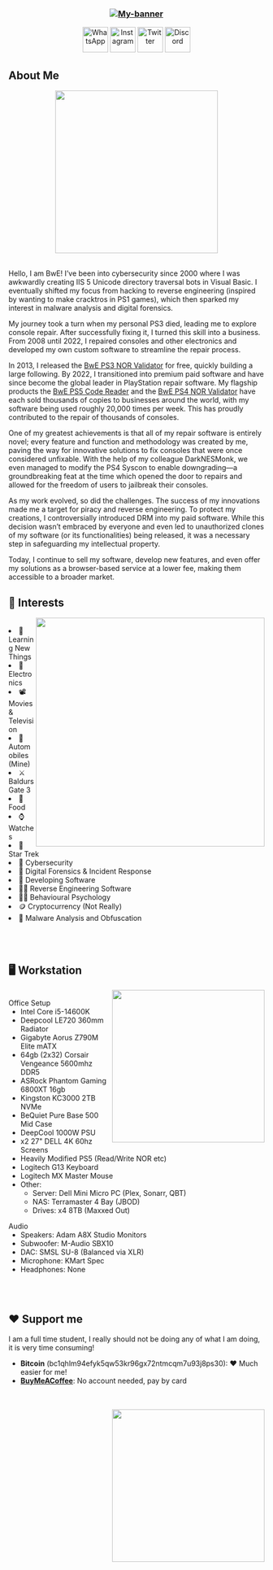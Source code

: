 <h3 align="center">
 
 [![My-banner](https://i.imgur.com/uFK8cDZ.jpeg)](https://betterwayelectronics.com.au)
</h3>

<div align="center">

<a href="https://cutt.ly/CflAJi8"><img src="https://upload.wikimedia.org/wikipedia/commons/6/6b/WhatsApp.svg" alt="WhatsApp" width="50" height="50"></a>
<a href="https://instagram.com/betterwayelectronics"><img src="https://upload.wikimedia.org/wikipedia/commons/a/a5/Instagram_icon.png" alt="Instagram" width="50" height="50"></a>
<a href="https://twitter.com/BwE_Dev"><img src="https://upload.wikimedia.org/wikipedia/commons/thumb/2/20/Coast_twitter.png/640px-Coast_twitter.png" alt="Twitter" width="50" height="50"></a>
<a href="https://discord.com/servers/console-repair-discord-754165317961383997"><img src="https://logodownload.org/wp-content/uploads/2017/11/discord-logo-1-1.png" alt="Discord" width="50" height="50"></a>

</div>

## About Me

<div align="center">

<img align="center" height="320vh" src="https://media.tenor.com/BzE05HIQSgQAAAAC/rougo-ni-sonaete-isekai-de-8-manmai-no-kinka-wo-tamemasu-mitsuha.gif">
</div>
<br>

<p>Hello, I am BwE! I’ve been into cybersecurity since 2000 where I was awkwardly creating IIS 5 Unicode directory traversal bots in Visual Basic. I eventually shifted my focus from hacking to reverse engineering (inspired by wanting to make cracktros in PS1 games), which then sparked my interest in malware analysis and digital forensics.</p>

<p>My journey took a turn when my personal PS3 died, leading me to explore console repair. After successfully fixing it, I turned this skill into a business. From 2008 until 2022, I repaired consoles and other electronics and developed my own custom software to streamline the repair process.</p>

<p>In 2013, I released the <a href="https://github.com/BetterWayElectronics/bwe-nor-validator">BwE PS3 NOR Validator</a> for free, quickly building a large following. By 2022, I transitioned into premium paid software and have since become the global leader in PlayStation repair software. My flagship products the <a href="https://github.com/BetterWayElectronics/ps5-code-reader">BwE PS5 Code Reader</a> and the <a href="https://github.com/BetterWayElectronics/ps4-nor-validator">BwE PS4 NOR Validator</a> have each sold thousands of copies to businesses around the world, with my software being used roughly 20,000 times per week. This has proudly contributed to the repair of thousands of consoles.</p>

<p>One of my greatest achievements is that all of my repair software is entirely novel; every feature and function and methodology was created by me, paving the way for innovative solutions to fix consoles that were once considered unfixable. With the help of my colleague DarkNESMonk, we even managed to modify the PS4 Syscon to enable downgrading—a groundbreaking feat at the time which opened the door to repairs and allowed for the freedom of users to jailbreak their consoles.</p>

<p>As my work evolved, so did the challenges. The success of my innovations made me a target for piracy and reverse engineering. To protect my creations, I controversially introduced DRM into my paid software. While this decision wasn’t embraced by everyone and even led to unauthorized clones of my software (or its functionalities) being released, it was a necessary step in safeguarding my intellectual property.</p>

<p>Today, I continue to sell my software, develop new features, and even offer my solutions as a browser-based service at a lower fee, making them accessible to a broader market.</p>



## 🍕 Interests

<img align="right" height="450vh" src="https://i.imgur.com/LPu42po.jpeg">
<br>
  <li> 🔭 Learning New Things
  <li> 🔌 Electronics
  <li> 📽️ Movies & Television
  <li> 🔰 Automobiles (Mine)
  <li> ⚔️ Baldurs Gate 3
  <li> 🍡 Food
  <li> ⌚ Watches
  <li> 🌠 Star Trek
  <li> 🔐 Cybersecurity
  <li> 🔎 Digital Forensics & Incident Response
  <li> 📱 Developing Software
  <li> 🏴‍☠️ Reverse Engineering Software
  <li> 👨‍🎓 Behavioural Psychology
  <li> 🪙 Cryptocurrency (Not Really)
  <li> 🧪 Malware Analysis and Obfuscation
<br><br><br><br>

## 🖥️ Workstation

<img align="right" height="300vh" src="https://i.imgur.com/7uAQAHs.jpeg">
<br>
  <summary>Office Setup</summary>

  - Intel Core i5-14600K
  - Deepcool LE720 360mm Radiator
  - Gigabyte Aorus Z790M Elite mATX
  - 64gb (2x32) Corsair Vengeance 5600mhz DDR5
  - ASRock Phantom Gaming 6800XT 16gb
  - Kingston KC3000 2TB NVMe
  - BeQuiet Pure Base 500 Mid Case
  - DeepCool 1000W PSU
  - x2 27" DELL 4K 60hz Screens
  - Heavily Modified PS5 (Read/Write NOR etc)
  - Logitech G13 Keyboard
  - Logitech MX Master Mouse
  - Other:
    - Server: Dell Mini Micro PC (Plex, Sonarr, QBT) 
    - NAS: Terramaster 4 Bay (JBOD)
    - Drives: x4 8TB (Maxxed Out)

  <summary>Audio</summary>

   - Speakers: Adam A8X Studio Monitors
   - Subwoofer: M-Audio SBX10
   - DAC: SMSL SU-8 (Balanced via XLR)
   - Microphone: KMart Spec
   - Headphones: None

<br><br>

## ❤️ Support me


<p>I am a full time student, I really should not be doing any of what I am doing, it is very time consuming!<br></p>

- **Bitcoin** (bc1qhlm94efyk5qw53kr96gx72ntmcqm7u93j8ps30): ❤️ Much easier for me!<br>
- **[BuyMeACoffee](<https://www.buymeacoffee.com/bwe>)**: No account needed, pay by card<br>


<br><br><img align="right" height="300vh" src="https://media.discordapp.net/attachments/384428143878078464/1010848851332182117/necofloat.gif">

